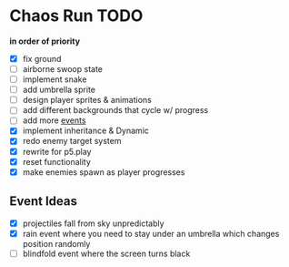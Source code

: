 # Chaos Run TODO
**in order of priority**

- [x] fix ground
- [ ] airborne swoop state
- [ ] implement snake
- [ ] add umbrella sprite
- [ ] design player sprites & animations
- [ ] add different backgrounds that cycle w/ progress
- [ ] add more [events](#event-ideas)
- [x] implement inheritance & Dynamic
- [x] redo enemy target system
- [x] rewrite for p5.play
- [x] reset functionality
- [x] make enemies spawn as player progresses

## Event Ideas
- [x] projectiles fall from sky unpredictably
- [x] rain event where you need to stay under an umbrella which changes position randomly
- [ ] blindfold event where the screen turns black